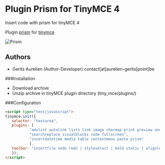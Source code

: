 Plugin Prism for TinyMCE 4
======================
Insert code with prism for tinyMCE 4

Plugin [prism](http://prismjs.com/) for [tinymce](http://www.tinymce.com)
                      
![Prism](https://cloud.githubusercontent.com/assets/356674/16072472/5ad82f4c-32e1-11e6-9e2e-3024b1e762f4.png)

Authors
-------

 * Gerits Aurelien (Author-Developer) contact[at]aurelien-gerits[point]be
 
 ###Installation
 * Download archive
 * Unzip archive in tinyMCE plugin directory (tiny_mce/plugins/)

###Configuration
 ```html
<script type="text/javascript">
tinymce.init({
	selector: "textarea",
	plugins: [
			"advlist autolink lists link image charmap print preview anchor",
			"searchreplace visualblocks code fullscreen",
			"insertdatetime media table contextmenu paste prism"
			],
	toolbar: "insertfile undo redo | styleselect | bold italic | alignleft aligncenter alignright alignjustify | bullist numlist outdent indent | link image| prism"
	});
</script>
```
